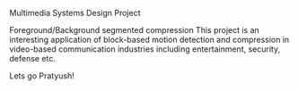 Multimedia Systems Design Project

Foreground/Background segmented compression
This project is an interesting application of block-based motion detection and
compression in video-based communication industries including entertainment, security,
defense etc.

Lets go Pratyush!